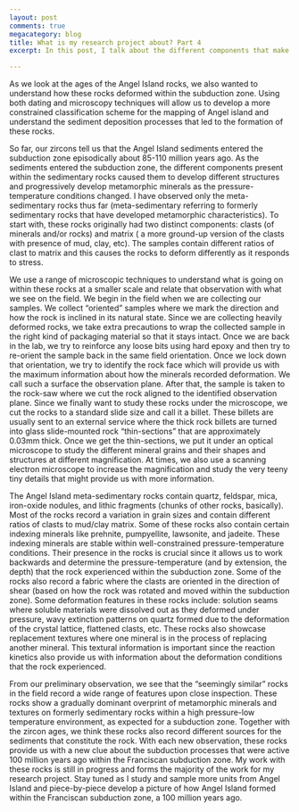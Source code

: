 ```yaml
---
layout: post
comments: true
megacategory: blog
title: What is my research project about? Part 4
excerpt: In this post, I talk about the different components that make up the rocks of Angel Island and how we use microscopic techniques to study the rock structures in the laboratory.

---
```


As we look at the ages of the Angel Island rocks, we also wanted to understand how these rocks deformed within the subduction zone. Using both dating and microscopy techniques will allow us to develop a more constrained classification scheme for the mapping of Angel island and understand the sediment deposition processes that led to the formation of these rocks. 

So far, our zircons tell us that the Angel Island sediments entered the subduction zone episodically about 85-110 million years ago. As the sediments entered the subduction zone, the different components present within the sedimentary rocks caused them to develop different structures and progressively develop metamorphic minerals as the pressure-temperature conditions changed. I have observed only the meta-sedimentary rocks thus far (meta-sedimentary referring to formerly sedimentary rocks that have developed metamorphic characteristics). To start with, these rocks originally had two distinct components: clasts (of minerals and/or rocks) and matrix ( a more ground-up version of the clasts with presence of mud, clay, etc). The samples contain different ratios of clast to matrix and this causes the rocks to deform differently as it responds to stress. 

We use a range of microscopic techniques to understand what is going on within these rocks at a smaller scale and relate that observation with what we see on the field. We begin in the field when we are collecting our samples. We collect “oriented” samples where we mark the direction and how the rock is inclined in its natural state. Since we are collecting heavily deformed rocks, we take extra precautions to wrap the collected sample in the right kind of packaging material so that it stays intact. Once we are back in the lab, we try to reinforce any loose bits using hard epoxy and then try to re-orient the sample back in the same field orientation. Once we lock down that orientation, we try to identify the rock face which will provide us with the maximum information about how the minerals recorded deformation. We call such a surface the observation plane. After that, the sample is taken to the rock-saw where we cut the rock aligned to the identified observation plane. Since we finally want to study these rocks under the microscope, we cut the rocks to a standard slide size and call it a billet. These billets are usually sent to an external service where the thick rock billets are turned into glass slide-mounted rock “thin-sections” that are approximately 0.03mm thick. Once we get the thin-sections, we put it under an optical microscope to study the different mineral grains and their shapes and structures at different magnification. At times, we also use a scanning electron microscope to increase the magnification and study the very teeny tiny details that might provide us with more information. 

The Angel Island meta-sedimentary rocks contain quartz, feldspar, mica, iron-oxide nodules, and lithic fragments (chunks of other rocks, basically). Most of the rocks record a variation in grain sizes and contain different ratios of clasts to mud/clay matrix. Some of these rocks also contain certain indexing minerals like prehnite, pumpyellite, lawsonite, and jadeite. These indexing minerals are stable within well-constrained pressure-temperature conditions. Their presence in the rocks is crucial since it allows us to work backwards and determine the pressure-temperature (and by extension, the depth) that the rock experienced within the subduction zone. Some of the rocks also record a fabric where the clasts are oriented in the direction of shear (based on how the rock was rotated and moved within the subduction zone). Some deformation features in these rocks include: solution seams where soluble materials were dissolved out as they deformed under pressure, wavy extinction patterns on quartz formed due to the deformation of the crystal lattice, flattened clasts, etc. These rocks also showcase replacement textures where one mineral is in the process of replacing another mineral. This textural information is important since the reaction kinetics also provide us with information about the deformation conditions that the rock experienced.

From our preliminary observation, we see that the “seemingly similar” rocks in the field record a wide range of features upon close inspection. These rocks show a gradually dominant overprint of metamorphic minerals and textures on formerly sedimentary rocks within a high pressure-low temperature environment, as expected for a subduction zone. Together with the zircon ages, we think these rocks also record different sources for the sediments that constitute the rock. With each new observation, these rocks provide us with a new clue about the subduction processes that were active 100 million years ago within the Franciscan subduction zone. My work with these rocks is still in progress and forms the majority of the work for my research project. Stay tuned as I study and sample more units from Angel Island and piece-by-piece develop a picture of how Angel Island formed within the Franciscan subduction zone, a 100 million years ago. 
